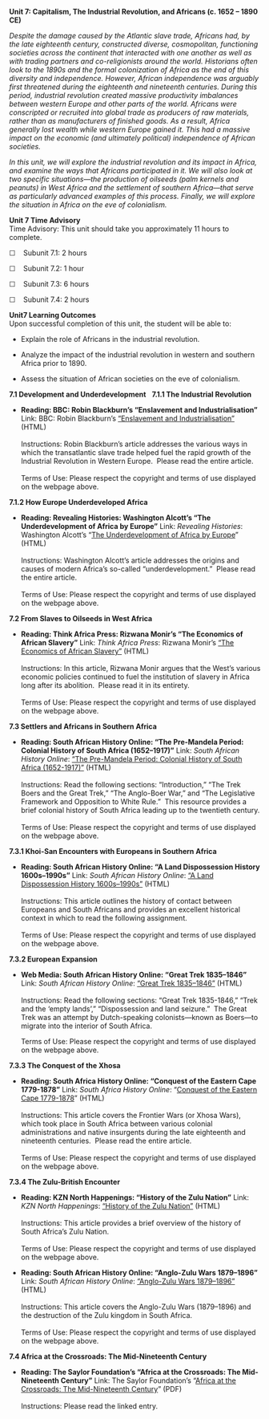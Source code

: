 **Unit 7: Capitalism, The Industrial Revolution, and Africans (c. 1652 –
1890 CE)** <span id="7"></span> 

*Despite the damage caused by the Atlantic slave trade, Africans had, by
the late eighteenth century, constructed diverse, cosmopolitan,
functioning societies across the continent that interacted with one
another as well as with trading partners and co-religionists around the
world. Historians often look to the 1890s and the formal colonization of
Africa as the end of this diversity and independence. However, African
independence was arguably first threatened during the eighteenth and
nineteenth centuries. During this period, industrial revolution created
massive productivity imbalances between western Europe and other parts
of the world. Africans were conscripted or recruited into global trade
as producers of raw materials, rather than as manufacturers of finished
goods. As a result, Africa generally lost wealth while western Europe
gained it. This had a massive impact on the economic (and ultimately
political) independence of African societies.*

*In this unit, we will explore the industrial revolution and its impact
in Africa, and examine the ways that Africans participated in it. We
will also look at two specific situations—the production of oilseeds
(palm kernels and peanuts) in West Africa and the settlement of southern
Africa—that serve as particularly advanced examples of this process.
Finally, we will explore the situation in Africa on the eve of
colonialism.*

**Unit 7 Time Advisory**  
Time Advisory: This unit should take you approximately 11 hours to
complete.  
  
 ☐    Subunit 7.1: 2 hours  
  
 ☐    Subunit 7.2: 1 hour  
  
 ☐    Subunit 7.3: 6 hours  
  
 ☐    Subunit 7.4: 2 hours

**Unit7 Learning Outcomes**  
Upon successful completion of this unit, the student will be able to:  
-   Explain the role of Africans in the industrial revolution.

<!-- -->

-   Analyze the impact of the industrial revolution in western and
    southern Africa prior to 1890.

<!-- -->

-   Assess the situation of African societies on the eve of colonialism.

**7.1 Development and Underdevelopment** <span id="7.1"></span> 
**7.1.1 The Industrial Revolution** <span id="7.1.1"></span> 
-   **Reading: BBC: Robin Blackburn’s “Enslavement and
    Industrialisation”**
    Link: BBC: Robin Blackburn’s [“Enslavement and
    Industrialisation”](http://www.bbc.co.uk/history/british/abolition/industrialisation_article_01.shtml)
    (HTML)  
        
     Instructions: Robin Blackburn’s article addresses the various ways
    in which the transatlantic slave trade helped fuel the rapid growth
    of the Industrial Revolution in Western Europe.  Please read the
    entire article.  
        
     Terms of Use: Please respect the copyright and terms of use
    displayed on the webpage above.

**7.1.2 How Europe Underdeveloped Africa** <span id="7.1.2"></span> 
-   **Reading: Revealing Histories: Washington Alcott’s “The
    Underdevelopment of Africa by Europe”**
    Link: *Revealing Histories*: Washington Alcott’s “[The
    Underdevelopment of Africa by
    Europe](http://www.revealinghistories.org.uk/africa-the-arrival-of-europeans-and-the-transatlantic-slave-trade/articles/the-underdevelopment-of-africa-by-europe.html)”
    (HTML)  
        
     Instructions: Washington Alcott’s article addresses the origins and
    causes of modern Africa’s so-called “underdevelopment.”  Please read
    the entire article.  
        
     Terms of Use: Please respect the copyright and terms of use
    displayed on the webpage above.

**7.2 From Slaves to Oilseeds in West Africa** <span id="7.2"></span> 
-   **Reading: Think Africa Press: Rizwana Monir’s “The Economics of
    African Slavery”**
    Link: *Think Africa Press*: Rizwana Monir’s [“The Economics of
    African
    Slavery”](http://thinkafricapress.com/history/economics-african-slavery)
    (HTML)  
        
     Instructions: In this article, Rizwana Monir argues that the West’s
    various economic policies continued to fuel the institution of
    slavery in Africa long after its abolition.  Please read it in its
    entirety.  
        
     Terms of Use: Please respect the copyright and terms of use
    displayed on the webpage above.

**7.3 Settlers and Africans in Southern Africa** <span id="7.3"></span> 
-   **Reading: South African History Online: “The Pre-Mandela Period:
    Colonial History of South Africa (1652–1917)”**
    Link: *South African History Online*: [“The Pre-Mandela Period:
    Colonial History of South Africa
    (1652-1917)”](http://www.sahistory.org.za/pre-mandela-period-colonial-history-south-africa-1652-1917)
    (HTML)  
        
     Instructions: Read the following sections: “Introduction,” “The
    Trek Boers and the Great Trek,” “The Anglo-Boer War,” and “The
    Legislative Framework and Opposition to White Rule.”  This resource
    provides a brief colonial history of South Africa leading up to the
    twentieth century.  
        
     Terms of Use: Please respect the copyright and terms of use
    displayed on the webpage above.

**7.3.1 Khoi-San Encounters with Europeans in Southern Africa** <span
id="7.3.1"></span> 
-   **Reading: South African History Online: “A Land Dispossession
    History 1600s–1990s”**
    Link: *South African History Online*: [“A Land Dispossession History
    1600s–1990s”](http://www.sahistory.org.za/conquest-1600s-1800s)
    (HTML)  
        
     Instructions: This article outlines the history of contact between
    Europeans and South Africans and provides an excellent historical
    context in which to read the following assignment.  
        
     Terms of Use: Please respect the copyright and terms of use
    displayed on the webpage above.

**7.3.2 European Expansion** <span id="7.3.2"></span> 
-   **Web Media: South African History Online: “Great Trek 1835–1846”**
    Link: *South African History Online*: [“Great Trek
    1835–1846”](http://www.sahistory.org.za/south-africa-1806-1899/great-trek-1835-1846)
    (HTML)  
        
     Instructions: Read the following sections: “Great Trek 1835-1846,”
    “Trek and the ‘empty lands’,” “Dispossession and land seizure.”  The
    Great Trek was an attempt by Dutch-speaking colonists—known as
    Boers—to migrate into the interior of South Africa.  
      
     Terms of Use: Please respect the copyright and terms of use
    displayed on the webpage above.

**7.3.3 The Conquest of the Xhosa** <span id="7.3.3"></span> 
-   **Reading: South Africa History Online: “Conquest of the Eastern
    Cape 1779-1878”**
    Link: *South Africa History Online*: “[Conquest of the Eastern Cape
    1779-1878](http://www.sahistory.org.za/topic/conquest-eastern-cape-1779-1878)”
    (HTML)  
        
     Instructions: This article covers the Frontier Wars (or Xhosa
    Wars), which took place in South Africa between various colonial
    administrations and native insurgents during the late eighteenth and
    nineteenth centuries.  Please read the entire article.  
        
     Terms of Use: Please respect the copyright and terms of use
    displayed on the webpage above.

**7.3.4 The Zulu-British Encounter** <span id="7.3.4"></span> 
-   **Reading: KZN North Happenings: “History of the Zulu Nation”**
    Link: *KZN North Happenings*: [“History of the Zulu
    Nation”](http://www.kznnorthhappenings.co.za/history_zulu_nation.htm)
    (HTML)  
        
     Instructions: This article provides a brief overview of the history
    of South Africa’s Zulu Nation.  
        
     Terms of Use: Please respect the copyright and terms of use
    displayed on the webpage above.

-   **Reading: South African History Online: “Anglo-Zulu Wars
    1879–1896”**
    Link: *South African History Online*: [“Anglo-Zulu Wars
    1879–1896”](http://www.sahistory.org.za/south-africa-1806-1899/anglo-zulu-wars-1879-1896)
    (HTML)  
        
     Instructions: This article covers the Anglo-Zulu Wars (1879–1896)
    and the destruction of the Zulu kingdom in South Africa.  
        
     Terms of Use: Please respect the copyright and terms of use
    displayed on the webpage above.

**7.4 Africa at the Crossroads: The Mid-Nineteenth Century** <span
id="7.4"></span> 
-   **Reading: The Saylor Foundation’s “Africa at the Crossroads: The
    Mid-Nineteenth Century”**
    Link: The Saylor Foundation’s “[Africa at the Crossroads: The
    Mid-Nineteenth
    Century](https://resources.saylor.org/archived/wp-content/uploads/2012/02/HIST251-7.4-AfricaattheCrossroads-FINAL.pdf)”
    (PDF)  
        
     Instructions: Please read the linked entry.


